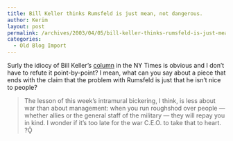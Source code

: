 ```yaml
---
title: Bill Keller thinks Rumsfeld is just mean, not dangerous.
author: Kerim
layout: post
permalink: /archives/2003/04/05/bill-keller-thinks-rumsfeld-is-just-mean-not-dangerous/
categories:
  - Old Blog Import
---
```

Surly the idiocy of Bill Keller&#8217;s <a href="http://www.nytimes.com/2003/04/05/opinion/05KELL.html" onclick="_gaq.push(['_trackEvent', 'outbound-article', 'http://www.nytimes.com/2003/04/05/opinion/05KELL.html', 'column']);" >column</a> in the NY Times is obvious and I don&#8217;t have to refute it point-by-point? I mean, what can you say about a piece that ends with the claim that the problem with Rumsfeld is just that he isn&#8217;t nice to people? 


>   The lesson of this week&#8217;s intramural bickering, I think, is less about war than about management: when you run roughshod over people &#8212; whether allies or the general staff of the military &#8212; they will repay you in kind. I wonder if it&#8217;s too late for the war C.E.O. to take that to heart. ?Ǭ 
>   

>   
>  